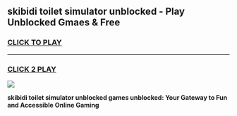 
## skibidi toilet simulator unblocked - Play Unblocked Gmaes & Free
<h3>
<a href="https://news.freeplayer.one?title=skibidi_toilet_simulator_unblocked&ref=16F">CLICK TO PLAY</a></h3>
<hr>

<h3>
<a href="https://news.freeplayer.one?title=skibidi_toilet_simulator_unblocked&ref=16F">CLICK 2 PLAY</a>
  
</h3>

<a href="https://news.freeplayer.one?title=skibidi_toilet_simulator_unblocked&ref=16F/"><img src="https://clearcache.store/games.png"></a>


**skibidi toilet simulator unblocked games unblocked: Your Gateway to Fun and Accessible Online Gaming**
